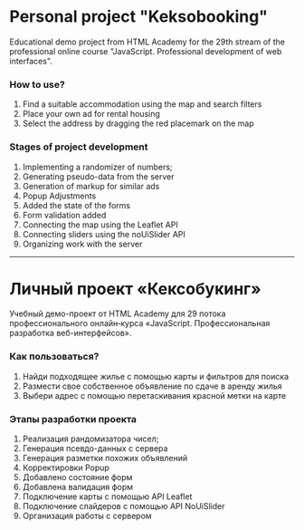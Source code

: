 # Personal project "Keksobooking"

Educational demo project from HTML Academy for the 29th stream of the professional online course "JavaScript. Professional development of web interfaces".

### How to use?

1. Find a suitable accommodation using the map and search filters
2. Place your own ad for rental housing
3. Select the address by dragging the red placemark on the map


### Stages of project development

1. Implementing a randomizer of numbers;
2. Generating pseudo-data from the server
3. Generation of markup for similar ads
4. Popup Adjustments
5. Added the state of the forms
6. Form validation added
7. Connecting the map using the Leaflet API
8. Connecting sliders using the noUiSlider API
9. Organizing work with the server

___________________________________________


# Личный проект «Кексобукинг»

Учебный демо-проект от HTML Academy для 29 потока профессионального онлайн‑курса «JavaScript. Профессиональная разработка веб-интерфейсов».

### Как пользоваться?

1. Найди подходящее жилье с помощью карты и фильтров для поиска
2. Размести свое собственное объявление по сдаче в аренду жилья
3. Выбери адрес с помощью перетаскивания красной метки на карте


### Этапы разработки проекта

1. Реализация рандомизатора чисел;
2. Генерация псевдо-данных с сервера
3. Генерация разметки похожих объявлений
4. Корректировки Popup
5. Добавлено состояние форм
6. Добавлена валидация форм
7. Подключение карты с помощью API Leaflet
8. Подключение слайдеров с помощью API NoUiSlider
9. Организация работы с сервером